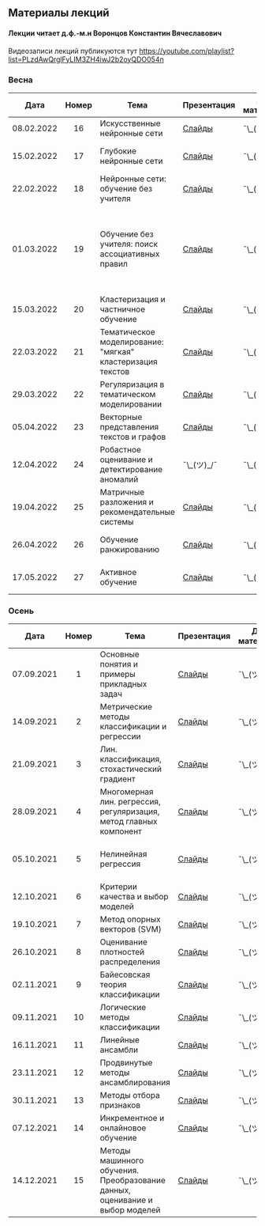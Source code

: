 ## Материалы лекций
#### Лекции читает  д.ф.-м.н Воронцов Константин Вячеславович

Видеозаписи лекций публикуются тут https://youtube.com/playlist?list=PLzdAwQrglFyLIM3ZH4iwJ2b2oyQDO054n

### Весна

| Дата | Номер | Тема | Презентация | Доп. материалы | Практическое задание |
| :---: | :---: | --- | --- | --- |  --- |
| 08.02.2022 | 16 | Искусственные нейронные сети | [Слайды](https://github.com/MSU-ML-COURSE/ML-COURSE-21-22/blob/main/slides/2_stream/msu22-backprop.pdf) | ¯\\\_(ツ)\_/¯ | ¯\\\_(ツ)\_/¯ |
| 15.02.2022 | 17 | Глубокие нейронные сети | [Слайды](https://github.com/MSU-ML-COURSE/ML-COURSE-21-22/blob/main/slides/2_stream/msu22-deeplearn.pdf) | ¯\\\_(ツ)\_/¯ | Деревья решений (17.02.2022) |
| 22.02.2022 | 18 | Нейронные сети: обучение без учителя | [Слайды](https://github.com/MSU-ML-COURSE/ML-COURSE-21-22/blob/main/slides/2_stream/msu22-autoenc.pdf) | ¯\\\_(ツ)\_/¯ | ¯\\\_(ツ)\_/¯ |
| 01.03.2022 | 19 | Обучение без учителя: поиск ассоциативных правил | [Слайды](https://github.com/MSU-ML-COURSE/ML-COURSE-21-22/blob/main/slides/2_stream/msu22-assoc.pdf) | ¯\\\_(ツ)\_/¯ | <ul><li>Градиентный бустинг (10.03.2022)</li><li>Тест по лекциям 16-18 (11.03.2022)</li></ul> |
| 15.03.2022 | 20 | Кластеризация и частничное обучение | [Слайды](https://github.com/MSU-ML-COURSE/ML-COURSE-21-22/blob/main/slides/2_stream/msu22-cluster.pdf) | ¯\\\_(ツ)\_/¯ | ¯\\\_(ツ)\_/¯ |
| 22.03.2022 | 21 | Тематическое моделирование: "мягкая" кластеризация текстов | [Слайды](https://github.com/MSU-ML-COURSE/ML-COURSE-21-22/blob/main/slides/2_stream/msu22-tm.pdf) | ¯\\\_(ツ)\_/¯ | Кластеризация (24.03.2022) |
| 29.03.2022 | 22 | Регуляризация в тематическом моделировании | [Слайды](https://github.com/MSU-ML-COURSE/ML-COURSE-21-22/blob/main/slides/2_stream/msu22-tm2.pdf) | ¯\\\_(ツ)\_/¯ | ¯\\\_(ツ)\_/¯ |
| 05.04.2022 | 23 | Векторные представления текстов и графов | [Слайды](https://github.com/MSU-ML-COURSE/ML-COURSE-21-22/blob/main/slides/2_stream/msu22-embed.pdf) | ¯\\\_(ツ)\_/¯ | Контест (06.04.2022) |
| 12.04.2022 | 24 | Робастное оценивание и детектирование аномалий | ¯\\\_(ツ)\_/¯ | ¯\\\_(ツ)\_/¯ | Тест по лекциям 19-22 (15.04.2022) |
| 19.04.2022 | 25 | Матричные разложения и рекомендательные системы | [Слайды](https://github.com/MSU-ML-COURSE/ML-COURSE-21-22/blob/main/slides/2_stream/msu22-rs-mf.pdf) | ¯\\\_(ツ)\_/¯ |  ¯\\\_(ツ)\_/¯ |
| 26.04.2022 | 26 | Обучение ранжированию  | [Слайды](https://github.com/MSU-ML-COURSE/ML-COURSE-21-22/blob/main/slides/2_stream/msu22-ranking.pdf) | ¯\\\_(ツ)\_/¯ |  Тест по лекциям 21-24 (29.04.2022) |
| 17.05.2022 | 27 | Активное обучение | [Слайды](https://github.com/MSU-ML-COURSE/ML-COURSE-21-22/blob/main/slides/2_stream/msu22-active.pdf ) | ¯\\\_(ツ)\_/¯ |  Тест по лекциям 25-28 (24.05.2022) |


### Осень

| Дата | Номер | Тема | Презентация | Доп. материалы | Практическое задание |
| :---: | :---: | --- | --- | --- |  --- |
| 07.09.2021 | 1 | Основные понятия и примеры прикладных задач | [Слайды](https://github.com/MSU-ML-COURSE/ML-COURSE-21-22/blob/main/slides/2_stream/msu21-Intro.01.pdf) | ¯\\\_(ツ)\_/¯ | ¯\\\_(ツ)\_/¯ |
| 14.09.2021 | 2 | Метрические методы классификации и регрессии | [Слайды](https://github.com/MSU-ML-COURSE/ML-COURSE-21-22/blob/main/slides/2_stream/msu21-metric.02.pdf) | ¯\\\_(ツ)\_/¯ | Основы Python (16.09.2021) |
| 21.09.2021 | 3 | Лин. классификация, стохастический градиент | [Слайды](https://github.com/MSU-ML-COURSE/ML-COURSE-21-22/blob/main/slides/2_stream/msu21-lin-sg.03.pdf) | ¯\\\_(ツ)\_/¯ |  ¯\\\_(ツ)\_/¯  |
| 28.09.2021 | 4 | Многомерная лин. регрессия, регуляризация, метод главных компонент | [Слайды](https://github.com/MSU-ML-COURSE/ML-COURSE-21-22/blob/main/slides/2_stream/msu21-lin-regr.pdf) | ¯\\\_(ツ)\_/¯ |  Тест по лекциям 1-3  |
| 05.10.2021 | 5 | Нелинейная регрессия | [Слайды](https://github.com/MSU-ML-COURSE/ML-COURSE-21-22/blob/main/slides/2_stream/msu21-nonlin-regr.pdf) | ¯\\\_(ツ)\_/¯ | Numpy, pandas, matplotlib (07.10.2021)  |
| 12.10.2021 | 6 | Критерии качества и выбор моделей | [Слайды](https://github.com/MSU-ML-COURSE/ML-COURSE-21-22/blob/main/slides/2_stream/msu21-qual.pdf) | ¯\\\_(ツ)\_/¯ | ¯\\\_(ツ)\_/¯  |
| 19.10.2021 | 7 | Метод опорных векторов (SVM) | [Слайды](https://github.com/MSU-ML-COURSE/ML-COURSE-21-22/blob/main/slides/2_stream/msu21-svm.pdf) | ¯\\\_(ツ)\_/¯ | kNN (21.10.2021)  |
| 26.10.2021 | 8 | Оценивание плотностей распределения | [Слайды](https://github.com/MSU-ML-COURSE/ML-COURSE-21-22/blob/main/slides/2_stream/msu21-density.pdf) | ¯\\\_(ツ)\_/¯ | Тест по лекциям 3-7  |
| 02.11.2021 | 9 | Байесовская теория классификации | [Слайды](https://github.com/MSU-ML-COURSE/ML-COURSE-21-22/blob/main/slides/2_stream/msu21-bayes.pdf) | ¯\\\_(ツ)\_/¯ | Linear Models (04.11.2021)  |
| 09.11.2021 | 10 | Логические методы классификации | [Слайды](https://github.com/MSU-ML-COURSE/ML-COURSE-21-22/blob/main/slides/2_stream/msu21-logic.pdf) | ¯\\\_(ツ)\_/¯ | Тест по лекциям 7-9  |
| 16.11.2021 | 11 | Линейные ансамбли | [Слайды](https://github.com/MSU-ML-COURSE/ML-COURSE-21-22/blob/main/slides/2_stream/msu21-compos1.pdf) | ¯\\\_(ツ)\_/¯ | SVM (18.11.2021)  |
| 23.11.2021 | 12 | Продвинутые методы ансамблирования | [Слайды](https://github.com/MSU-ML-COURSE/ML-COURSE-21-22/blob/main/slides/2_stream/msu21-compos2.pdf) | ¯\\\_(ツ)\_/¯ |  ¯\\\_(ツ)\_/¯ |
| 30.11.2021 | 13 | Методы отбора признаков | [Слайды](https://github.com/MSU-ML-COURSE/ML-COURSE-21-22/blob/main/slides/2_stream/msu21-featuresel.pdf) | ¯\\\_(ツ)\_/¯ | ¯\\\_(ツ)\_/¯  |
| 07.12.2021 | 14 | Инкрементное и онлайновое обучение | [Слайды](https://github.com/MSU-ML-COURSE/ML-COURSE-21-22/blob/main/slides/2_stream/msu21-increment.pdf) | ¯\\\_(ツ)\_/¯ | ¯\\\_(ツ)\_/¯  |
| 14.12.2021 | 15 | Методы машинного обучения. Преобразование данных, оценивание и выбор моделей | [Слайды](https://github.com/MSU-ML-COURSE/ML-COURSE-21-22/blob/main/slides/2_stream/msu21-vis.pdf) | ¯\\\_(ツ)\_/¯ | Тесты по лекциям 9 - 14  |







